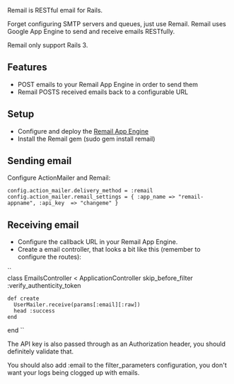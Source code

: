 Remail is RESTful email for Rails.

Forget configuring SMTP servers and queues, just use Remail. 
Remail uses Google App Engine to send and receive emails RESTfully.

Remail only support Rails 3.

## Features
* POST emails to your Remail App Engine in order to send them
* Remail POSTS received emails back to a configurable URL

## Setup
* Configure and deploy the [Remail App Engine](http://github.com/maccman/remail-engine)
* Install the Remail gem (sudo gem install remail)

## Sending email
  Configure ActionMailer and Remail:
  
``config.action_mailer.delivery_method = :remail
  config.action_mailer.remail_settings = {
    :app_name => "remail-appname",
    :api_key  => "changeme"
  }``
  
## Receiving email
  * Configure the callback URL in your Remail App Engine.
  * Create a email controller, that looks a bit like this (remember to configure the routes):
  
  ``  
  class EmailsController < ApplicationController
    skip_before_filter :verify_authenticity_token

    def create
      UserMailer.receive(params[:email][:raw])
      head :success
    end
  end
  ``
  
  The API key is also passed through as an Authorization header,
  you should definitely validate that.
  
  You should also add :email to the filter_parameters configuration, you 
  don't want your logs being clogged up with emails.